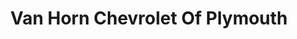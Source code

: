 ---
title: "Van Horn Chevrolet Of Plymouth"
url: /plymouth/van-horn-chevrolet-of-plymouth/
shop: car
---